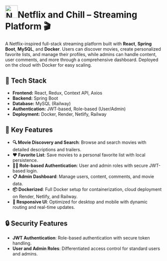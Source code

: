 # <img src="frontend/public/netflix.ico" alt="Netflix Clone Icon" width="40" height="40">Netflix and Chill – Streaming Platform 🎬

A Netflix-inspired full-stack streaming platform built with **React**, **Spring Boot**, **MySQL**, and **Docker**. Users can discover movies, create personalized favorite lists, and manage their profiles, while admins can handle content, user comments, and more through a comprehensive dashboard. Deployed on the cloud with Docker for easy scaling.

## 🚀 Tech Stack

- **Frontend:** React, Redux, Context API, Axios
- **Backend:** Spring Boot
- **Database:** MySQL (Railway)
- **Authentication:** JWT-based, Role-based (User/Admin)
- **Deployment:** Docker, Render, Netlify, Railway

## 🌟 Key Features

- **🔍 Movie Discovery and Search**: Browse and search movies with detailed descriptions and trailers.
- **❤️ Favorite List**: Save movies to a personal favorite list with local persistence.
- **🧑‍💻 Role-based Authentication**: User and admin roles with secure JWT-based login.
- **📋 Admin Dashboard**: Manage users, content, comments, and movie data.
- **📦 Dockerized**: Full Docker setup for containerization, cloud deployment on Render, Netlify, and Railway.
- **📱 Responsive UI**: Optimized for desktop and mobile with dynamic routing and real-time updates.

## 🔒 Security Features

- **JWT Authentication**: Role-based authentication with secure token handling.
- **User and Admin Roles**: Differentiated access control for standard users and admins.